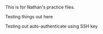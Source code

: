 This is for Nathan's practice files.

Testing things out here

Testing out auto-authenticate using SSH key